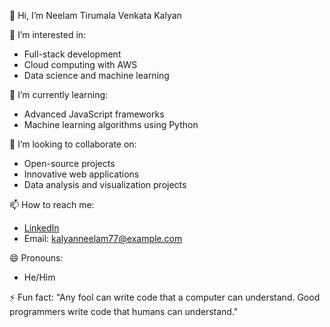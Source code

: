  👋 Hi, I’m Neelam Tirumala Venkata Kalyan

 👀 I’m interested in:
- Full-stack development
- Cloud computing with AWS
- Data science and machine learning

 🌱 I’m currently learning:
- Advanced JavaScript frameworks 
- Machine learning algorithms using Python

 💞️ I’m looking to collaborate on:
- Open-source projects
- Innovative web applications
- Data analysis and visualization projects

 📫 How to reach me:
- [LinkedIn](https://www.linkedin.com/in/tirumala-venkata-kalyan-neelam-1287b0231/)
- Email: kalyanneelam77@example.com

 😄 Pronouns:
- He/Him

 ⚡ Fun fact:
"Any fool can write code that a computer can understand. Good programmers write code that humans can understand."
